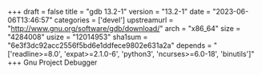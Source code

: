 +++
draft = false
title = "gdb 13.2-1"
version = "13.2-1"
date = "2023-06-06T13:46:57"
categories = ['devel']
upstreamurl = "http://www.gnu.org/software/gdb/download/"
arch = "x86_64"
size = "4284008"
usize = "12014953"
sha1sum = "6e3f3dc92acc2556f5bd6e1ddfece9802e631a2a"
depends = "['readline>=8.0', 'expat>=2.1.0-6', 'python3', 'ncurses>=6.0-18', 'binutils']"
+++
Gnu Project Debugger
